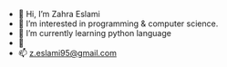 - 👋 Hi, I’m Zahra Eslami
- 👀 I’m interested in programming & computer science.
- 🌱 I’m currently learning python language 
- 💞️
- 📫 z.eslami95@gmail.com

<!---
zzsnowdrop/zzsnowdrop is a ✨ special ✨ repository because its `README.md` (this file) appears on your GitHub profile.
You can click the Preview link to take a look at your changes.
--->
